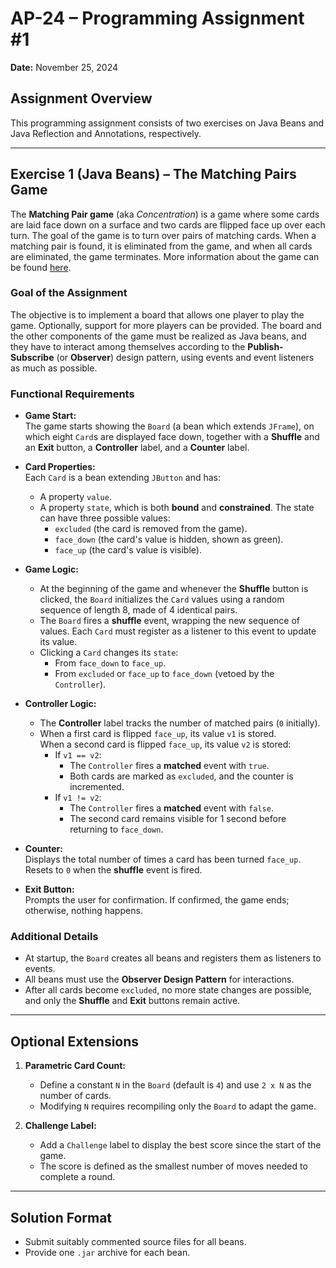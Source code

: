 # AP-24 – Programming Assignment #1

**Date:** November 25, 2024

## Assignment Overview

This programming assignment consists of two exercises on Java Beans and Java Reflection and Annotations, respectively.

---

## Exercise 1 (Java Beans) – The Matching Pairs Game

The **Matching Pair game** (aka *Concentration*) is a game where some cards are laid face down on a surface and two cards are flipped face up over each turn. The goal of the game is to turn over pairs of matching cards. When a matching pair is found, it is eliminated from the game, and when all cards are eliminated, the game terminates. More information about the game can be found [here](https://en.wikipedia.org/wiki/Concentration_(card_game)).

### Goal of the Assignment
The objective is to implement a board that allows one player to play the game. Optionally, support for more players can be provided. The board and the other components of the game must be realized as Java beans, and they have to interact among themselves according to the **Publish-Subscribe** (or **Observer**) design pattern, using events and event listeners as much as possible.

### Functional Requirements

- **Game Start:**  
  The game starts showing the `Board` (a bean which extends `JFrame`), on which eight `Card`s are displayed face down, together with a **Shuffle** and an **Exit** button, a **Controller** label, and a **Counter** label.

- **Card Properties:**  
  Each `Card` is a bean extending `JButton` and has:
    - A property `value`.
    - A property `state`, which is both **bound** and **constrained**. The state can have three possible values:
        - `excluded` (the card is removed from the game).
        - `face_down` (the card's value is hidden, shown as green).
        - `face_up` (the card's value is visible).

- **Game Logic:**
    - At the beginning of the game and whenever the **Shuffle** button is clicked, the `Board` initializes the `Card` values using a random sequence of length 8, made of 4 identical pairs.
    - The `Board` fires a **shuffle** event, wrapping the new sequence of values. Each `Card` must register as a listener to this event to update its value.
    - Clicking a `Card` changes its `state`:
        - From `face_down` to `face_up`.
        - From `excluded` or `face_up` to `face_down` (vetoed by the `Controller`).

- **Controller Logic:**
    - The **Controller** label tracks the number of matched pairs (`0` initially).
    - When a first card is flipped `face_up`, its value `v1` is stored.  
      When a second card is flipped `face_up`, its value `v2` is stored:
        - If `v1 == v2`:
            - The `Controller` fires a **matched** event with `true`.
            - Both cards are marked as `excluded`, and the counter is incremented.
        - If `v1 != v2`:
            - The `Controller` fires a **matched** event with `false`.
            - The second card remains visible for 1 second before returning to `face_down`.

- **Counter:**  
  Displays the total number of times a card has been turned `face_up`. Resets to `0` when the **shuffle** event is fired.

- **Exit Button:**  
  Prompts the user for confirmation. If confirmed, the game ends; otherwise, nothing happens.

### Additional Details
- At startup, the `Board` creates all beans and registers them as listeners to events.
- All beans must use the **Observer Design Pattern** for interactions.
- After all cards become `excluded`, no more state changes are possible, and only the **Shuffle** and **Exit** buttons remain active.

---

## Optional Extensions

1. **Parametric Card Count:**
    - Define a constant `N` in the `Board` (default is `4`) and use `2 x N` as the number of cards.
    - Modifying `N` requires recompiling only the `Board` to adapt the game.

2. **Challenge Label:**
    - Add a `Challenge` label to display the best score since the start of the game.
    - The score is defined as the smallest number of moves needed to complete a round.

---

## Solution Format

- Submit suitably commented source files for all beans.
- Provide one `.jar` archive for each bean.

